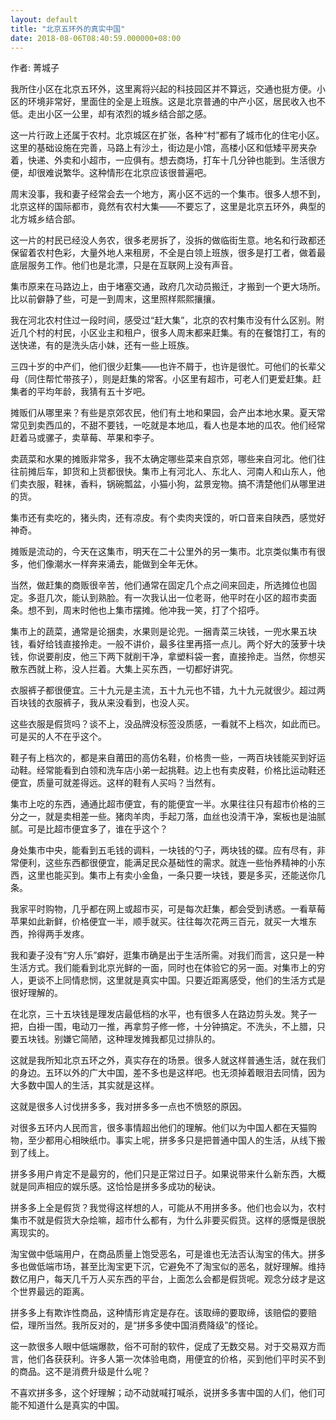 ```yaml
---
layout: default
title: "北京五环外的真实中国"
date: 2018-08-06T08:40:59.000000+08:00
---
```


作者: 菁城子

我所住小区在北京五环外，这里离将兴起的科技园区并不算远，交通也挺方便。小区的环境非常好，里面住的全是上班族。这是北京普通的中产小区，居民收入也不低。走出小区一公里，却有浓烈的城乡结合部之感。

这一片行政上还属于农村。北京城区在扩张，各种‌‌“村‌‌”都有了城市化的住宅小区。这里的基础设施在完善，马路上有沙土，街边是小馆，高楼小区和低矮平房夹杂着，快递、外卖和小超市，一应俱有。想去商场，打车十几分钟也能到。生活很方便，却很难说繁华。这种情形在北京应该很普遍吧。

周末没事，我和妻子经常会去一个地方，离小区不远的一个集市。很多人想不到，北京这样的国际都市，竟然有农村大集——不要忘了，这里是北京五环外，典型的北方城乡结合部。

这一片的村民已经没人务农，很多老房拆了，没拆的做临街生意。地名和行政都还保留着农村色彩，大量外地人来租房，不全是白领上班族，很多是打工者，做着最底层服务工作。他们也是北漂，只是在互联网上没有声音。

集市原来在马路边上，由于堵塞交通，政府几次动员搬迁，才搬到一个更大场所。比以前僻静了些，可是一到周末，这里照样熙熙攘攘。

我在河北农村住过一段时间，感受过‌‌“赶大集‌‌”，北京的农村集市没有什么区别。附近几个村的村民，小区业主和租户，很多人周末都来赶集。有的在餐馆打工，有的送快递，有的是洗头店小妹，还有一些上班族。

三四十岁的中产们，他们很少赶集——也许不屑于，也许是很忙。可他们的长辈父母（同住帮忙带孩子），则是赶集的常客。小区里有超市，可老人们更爱赶集。赶集者的平均年龄，我猜有五十岁吧。

摊贩们从哪里来？有些是京郊农民，他们有土地和果园，会产出本地水果。夏天常常见到卖西瓜的，不甜不要钱，一吃就是本地瓜，看人也是本地的瓜农。他们经常赶着马或骡子，卖草莓、苹果和李子。

卖蔬菜和水果的摊贩非常多，我不太确定哪些菜来自京郊，哪些来自河北。他们往往前摊后车，卸货和上货都很快。集市上有河北人、东北人、河南人和山东人，他们卖衣服，鞋袜，香料，锅碗瓢盆，小猫小狗，盆景宠物。搞不清楚他们从哪里进的货。

集市还有卖吃的，猪头肉，还有凉皮。有个卖肉夹馍的，听口音来自陕西，感觉好神奇。

摊贩是流动的，今天在这集市，明天在二十公里外的另一集市。北京类似集市有很多，他们像潮水一样奔来涌去，能做到全年无休。

当然，做赶集的商贩很辛苦，他们通常在固定几个点之间来回走，所选摊位也固定。多逛几次，能认到熟脸。有一次我认出一位老哥，他平时在小区的超市卖面条。想不到，周末时他也上集市摆摊。他冲我一笑，打了个招呼。

集市上的蔬菜，通常是论捆卖，水果则是论兜。一捆青菜三块钱，一兜水果五块钱，看好给钱直接拎走。一般不讲价，最多往里再搭一点儿。两个好大的菠萝十块钱，你说要削皮，他三下两下就削干净，拿塑料袋一套，直接拎走。当然，你想买散东西就上称，没人拦着。大集上买东西，一切都好讲究。

衣服裤子都很便宜。三十九元是主流，五十九元也不错，九十九元就很少。超过两百块钱的衣服裤子，我从来没看到，也没人买。

这些衣服是假货吗？谈不上，没品牌没标签没质感，一看就不上档次，如此而已。可是买的人不在乎这个。

鞋子有上档次的，都是来自莆田的高仿名鞋，价格贵一些，一两百块钱能买到好运动鞋。经常能看到白领和洗车店小弟一起挑鞋。边上也有卖皮鞋，价格比运动鞋还便宜，质量可就差得远。这样的鞋有人买吗？当然有。

集市上吃的东西，通通比超市便宜，有的能便宜一半。水果往往只有超市价格的三分之一，就是卖相差一些。猪肉羊肉，手起刀落，血丝也没清干净，案板也是油腻腻。可是比超市便宜多了，谁在乎这个？

身处集市中央，能看到五毛钱的调料，一块钱的勺子，两块钱的碟。应有尽有，非常便利，这些东西都很便宜，能满足民众基础性的需求。就连一些怡养精神的小东西，这里也能买到。集市上有卖小金鱼，一条只要一块钱，要是多买，还能送你几条。

我家平时购物，几乎都在网上或超市买，可是每次赶集，都会受到诱惑。一看草莓苹果如此新鲜，价格便宜一半，顺手就买。往往每次花两三百元，就买一大堆东西，拎得两手发疼。

我和妻子没有‌‌“穷人乐‌‌”癖好，逛集市确是出于生活所需。对我们而言，这只是一种生活方式。我们能看到北京光鲜的一面，同时也在体验它的另一面。对集市上的穷人，更谈不上同情悲悯，这里就是真实中国。只要近距离感受，他们的生活方式是很好理解的。

在北京，三十五块钱是理发店最低档的水平，也有很多人在路边剪头发。凳子一把，白褂一围，电动刀一推，再拿剪子修一修，十分钟搞定。不洗头，不上腊，只要五块钱。别嫌它简陋，这种理发摊我都见过排队的。

这就是我所知北京五环之外，真实存在的场景。很多人就这样普通生活，就在我们的身边。五环以外的广大中国，差不多也是这样吧。也无须掉着眼泪去同情，因为大多数中国人的生活，其实就是这样。

这就是很多人讨伐拼多多，我对拼多多一点也不愤怒的原因。

对很多五环内人民而言，很多事情超出他们的理解。他们以为中国人都在天猫购物，至少都用心相映纸巾。事实上呢，拼多多只是把普通中国人的生活，从线下搬到了线上。

拼多多用户肯定不是最穷的，他们只是正常过日子。如果说带来什么新东西，大概就是同声相应的娱乐感。这恰恰是拼多多成功的秘诀。

拼多多上全是假货？我觉得这样想的人，可能从不用拼多多。他们也会以为，农村集市不就是假货大杂烩嘛，超市什么都有，为什么非要买假货。这样的感慨是很脱离现实的。

淘宝做中低端用户，在商品质量上饱受恶名，可是谁也无法否认淘宝的伟大。拼多多也做低端市场，甚至比淘宝更下沉，它避免不了淘宝似的恶名，就好理解。维持数亿用户，每天几千万人买东西的平台，上面怎么会都是假货呢。观念分歧才是这个世界最远的距离。

拼多多上有欺诈性商品，这种情形肯定是存在。该取缔的要取缔，该赔偿的要赔偿，理所当然。我所反对的，是‌‌“拼多多使中国消费降级‌‌”的怪论。

这一款很多人眼中低端爆款，俗不可耐的软件，促成了无数交易。对于交易双方而言，他们各获获利。许多人第一次体验电商，用便宜的价格，买到他们平时买不到的商品。这不是消费升级是什么呢？

不喜欢拼多多，这个好理解；动不动就喊打喊杀，说拼多多害中国的人们，他们可能不知道什么是真实的中国。

